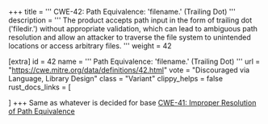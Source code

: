 +++
title = '''
CWE-42: Path Equivalence: 'filename.' (Trailing Dot)
'''
description	= '''
The product accepts path input in the form of trailing dot ('filedir.') without appropriate validation, which can lead to ambiguous path resolution and allow an attacker to traverse the file system to unintended locations or access arbitrary files.
'''
weight = 42

[extra]
id = 42
name = '''
Path Equivalence: 'filename.' (Trailing Dot)
'''
url = "https://cwe.mitre.org/data/definitions/42.html"
vote = "Discouraged via Language, Library Design"
class = "Variant"
clippy_helps = false
rust_docs_links = [

]
+++
Same as whatever is decided for base [CWE-41: Improper Resolution of Path Equivalence](/cwes/cwe-41)
